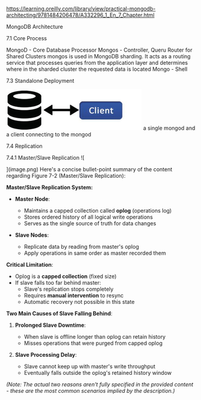 https://learning.oreilly.com/library/view/practical-mongodb-architecting/9781484206478/A332296_1_En_7_Chapter.html

MongoDB Architecture

7.1 Core Process

MongoD - Core Database Processor
Mongos - Controller, Queru Router for Shared Clusters
mongos is used in MongoDB sharding. It acts as a routing service that processes queries from the application layer and determines where in the sharded cluster the requested data is located
Mongo - Shell

7.3 Standalone Deployment

![StandaloneDeployment](StandaloneDeployment.png)
 a single mongod and a client connecting to the mongod

7.4 Replication

 7.4.1 Master/Slave Replication
![
    
](image.png)
Here's a concise bullet-point summary of the content regarding Figure 7-2 (Master/Slave Replication):

**Master/Slave Replication System:**
- **Master Node**:
  - Maintains a capped collection called **oplog** (operations log)
  - Stores ordered history of all logical write operations
  - Serves as the single source of truth for data changes

- **Slave Nodes**:
  - Replicate data by reading from master's oplog
  - Apply operations in same order as master recorded them

**Critical Limitation**:
- Oplog is a **capped collection** (fixed size)
- If slave falls too far behind master:
  - Slave's replication stops completely
  - Requires **manual intervention** to resync
  - Automatic recovery not possible in this state

**Two Main Causes of Slave Falling Behind**:
1. **Prolonged Slave Downtime**:
   - When slave is offline longer than oplog can retain history
   - Misses operations that were purged from capped oplog

2. **Slave Processing Delay**:
   - Slave cannot keep up with master's write throughput
   - Eventually falls outside the oplog's retained history window

*(Note: The actual two reasons aren't fully specified in the provided content - these are the most common scenarios implied by the description.)*